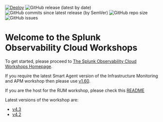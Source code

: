 [![Deploy](https://github.com/signalfx/observability-workshop/actions/workflows/main.yml/badge.svg)](https://github.com/signalfx/observability-workshop/actions/workflows/main.yml)
![GitHub release (latest by date)](https://img.shields.io/github/v/tag/signalfx/observability-workshop)
![GitHub commits since latest release (by SemVer)](https://img.shields.io/github/commits-since/signalfx/observability-workshop/latest)
![GitHub repo size](https://img.shields.io/github/repo-size/signalfx/observability-workshop)
![GitHub issues](https://img.shields.io/github/issues/signalfx/observability-workshop)

# Welcome to the Splunk Observability Cloud Workshops

To get started, please proceed to [The Splunk Observability Cloud Workshops Homepage](https://signalfx.github.io/observability-workshop/latest/).

If you require the latest Smart Agent version of the Infrastructure Monitoring and APM workshop then please use [v1.60](https://signalfx.github.io/observability-workshop/v1.60/).

If you are the host for the RUM workshop, please check this [README](https://github.com/signalfx/observability-workshop/blob/master/apm/microservices-demo/k8s/README.md)

Latest versions of the workshop are:
- [v4.3](https://signalfx.github.io/observability-workshop/v4.3/)
- [v4.2](https://signalfx.github.io/observability-workshop/v4.2/)
